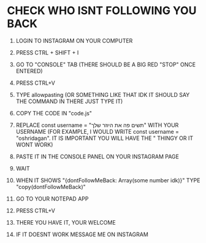 # CHECK WHO ISNT FOLLOWING YOU BACK

1. LOGIN TO INSTAGRAM ON YOUR COMPUTER

2. PRESS CTRL + SHIFT + I

3. GO TO "CONSOLE" TAB (THERE SHOULD BE A BIG RED "STOP" ONCE ENTERED)

4. PRESS CTRL+V

5. TYPE allowpasting (OR SOMETHING LIKE THAT IDK IT SHOULD SAY THE COMMAND IN THERE JUST TYPE IT)

6. COPY THE CODE IN "code.js"

7. REPLACE const username = "תשים פה את היוזר שלך" WITH YOUR USERNAME (FOR EXAMPLE, I WOULD WRITE const username = "oshridagan". IT IS IMPORTANT YOU WILL HAVE THE " THINGY OR IT WONT WORK)

8. PASTE IT IN THE CONSOLE PANEL ON YOUR INSTAGRAM PAGE

9. WAIT

10. WHEN IT SHOWS "{dontFollowMeBack: Array(some number idk)}" TYPE "copy(dontFollowMeBack)"

11. GO TO YOUR NOTEPAD APP

12. PRESS CTRL+V

13. THERE YOU HAVE IT, YOUR WELCOME

14. IF IT DOESNT WORK MESSAGE ME ON INSTAGRAM
